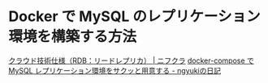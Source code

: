 # Docker で MySQL のレプリケーション環境を構築する方法

[クラウド技術仕様（RDB：リードレプリカ） | ニフクラ](https://pfs.nifcloud.com/spec/rdb/server_readreplica.htm)
[docker-compose で MySQL レプリケーション環境をサクッと用意する - ngyukiの日記](https://ngyuki.hatenablog.com/entry/2019/02/18/103036)
